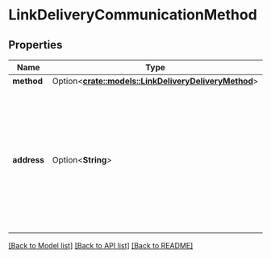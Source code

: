 # LinkDeliveryCommunicationMethod

## Properties

Name | Type | Description | Notes
------------ | ------------- | ------------- | -------------
**method** | Option<[**crate::models::LinkDeliveryDeliveryMethod**](LinkDeliveryDeliveryMethod.md)> |  | [optional]
**address** | Option<**String**> | The phone number / email address that link delivery sessions are delivered to. Phone numbers must be in E.164 format. | [optional]

[[Back to Model list]](../README.md#documentation-for-models) [[Back to API list]](../README.md#documentation-for-api-endpoints) [[Back to README]](../README.md)


